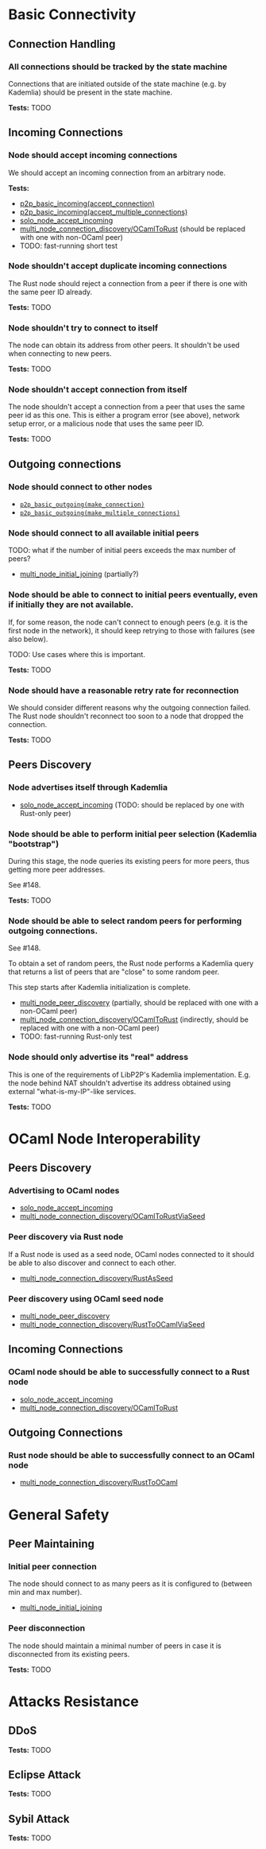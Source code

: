 # Basic Connectivity

## Connection Handling

### All connections should be tracked by the state machine

Connections that are initiated outside of the state machine (e.g. by Kademlia)
should be present in the state machine.

**Tests:** TODO

## Incoming Connections

### Node should accept incoming connections

We should accept an incoming connection from an arbitrary node.

**Tests:**
- [p2p_basic_incoming(accept_connection)](../node/testing/src/scenarios/p2p/basic_incoming_connections.rs#L16)
- [p2p_basic_incoming(accept_multiple_connections)](../node/testing/src/scenarios/p2p/basic_incoming_connections.rs#L62)
- [solo_node_accept_incoming](../node/testing/src/scenarios/solo_node/basic_connectivity_accept_incoming.rs)
- [multi_node_connection_discovery/OCamlToRust](../node/testing/src/scenarios/multi_node/connection_discovery.rs#L127) (should be replaced with one with non-OCaml peer)
- TODO: fast-running short test

### Node shouldn't accept duplicate incoming connections

The Rust node should reject a connection from a peer if there is one with the same
peer ID already.

**Tests:** TODO

### Node shouldn't try to connect to itself

The node can obtain its address from other peers. It shouldn't be used when connecting to new peers.

**Tests:** TODO

### Node shouldn't accept connection from itself

The node shouldn't accept a connection from a peer that uses the same peer id as
this one. This is either a program error (see above), network setup error, or a
malicious node that uses the same peer ID.

**Tests:** TODO

## Outgoing connections

### Node should connect to other nodes

- [`p2p_basic_outgoing(make_connection)`](../node/testing/src/scenarios/p2p/basic_outgoing_connections.rs#L19)
- [`p2p_basic_outgoing(make_multiple_connections)`](../node/testing/src/scenarios/p2p/basic_outgoing_connections.rs#L74)

### Node should connect to all available initial peers

TODO: what if the number of initial peers exceeds the max number of peers?

- [multi_node_initial_joining](../node/testing/src/scenarios/multi_node/basic_connectivity_initial_joining.rs) (partially?)

### Node should be able to connect to initial peers eventually, even if initially they are not available.

If, for some reason, the node can't connect to enough peers (e.g. it is the first
node in the network), it should keep retrying to those with failures (see also
below).

TODO: Use cases where this is important.

**Tests:** TODO

### Node should have a reasonable retry rate for reconnection

We should consider different reasons why the outgoing connection failed. The Rust
node shouldn't reconnect too soon to a node that dropped the connection.

**Tests:** TODO

## Peers Discovery

### Node advertises itself through Kademlia

- [solo_node_accept_incoming](../node/testing/src/scenarios/solo_node/basic_connectivity_accept_incoming.rs) (TODO: should be replaced by one with Rust-only peer)

### Node should be able to perform initial peer selection (Kademlia "bootstrap")

During this stage, the node queries its existing peers for more peers, thus getting more peer addresses.

See #148.

**Tests:** TODO

### Node should be able to select random peers for performing outgoing connections.

See #148.

To obtain a set of random peers, the Rust node performs a Kademlia query
that returns a list of peers that are "close" to some random peer.

This step starts after Kademlia initialization is complete.

- [multi_node_peer_discovery](../node/testing/src/scenarios/multi_node/basic_connectivity_peer_discovery.rs) (partially, should be replaced with one with a non-OCaml peer)
- [multi_node_connection_discovery/OCamlToRust](../node/testing/src/scenarios/multi_node/connection_discovery.rs#L127) (indirectly, should be replaced with one with a non-OCaml peer)
- TODO: fast-running Rust-only test

### Node should only advertise its "real" address

This is one of the requirements of LibP2P's Kademlia implementation. E.g. the
node behind NAT shouldn't advertise its address obtained using external
"what-is-my-IP"-like services.

**Tests:** TODO

# OCaml Node Interoperability

## Peers Discovery

### Advertising to OCaml nodes

- [solo_node_accept_incoming](../node/testing/src/scenarios/solo_node/basic_connectivity_accept_incoming.rs)
- [multi_node_connection_discovery/OCamlToRustViaSeed](../node/testing/src/scenarios/multi_node/connection_discovery.rs#L267)

### Peer discovery via Rust node

If a Rust node is used as a seed node, OCaml nodes connected to it should be
able to also discover and connect to each other.

- [multi_node_connection_discovery/RustAsSeed](../node/testing/src/scenarios/multi_node/connection_discovery.rs#L25)

### Peer discovery using OCaml seed node

- [multi_node_peer_discovery](../node/testing/src/scenarios/multi_node/basic_connectivity_peer_discovery.rs)
- [multi_node_connection_discovery/RustToOCamlViaSeed](../node/testing/src/scenarios/multi_node/connection_discovery.rs#L362)

## Incoming Connections

### OCaml node should be able to successfully connect to a Rust node

- [solo_node_accept_incoming](../node/testing/src/scenarios/solo_node/basic_connectivity_accept_incoming.rs)
- [multi_node_connection_discovery/OCamlToRust](../node/testing/src/scenarios/multi_node/connection_discovery.rs#L127)

## Outgoing Connections

### Rust node should be able to successfully connect to an OCaml node

- [multi_node_connection_discovery/RustToOCaml](../node/testing/src/scenarios/multi_node/connection_discovery.rs#201)

# General Safety

## Peer Maintaining

### Initial peer connection

The node should connect to as many peers as it is configured to (between min and max number).

- [multi_node_initial_joining](../node/testing/src/scenarios/multi_node/basic_connectivity_initial_joining.rs)

### Peer disconnection

The node should maintain a minimal number of peers in case it is disconnected
from its existing peers.

**Tests:** TODO

# Attacks Resistance


## DDoS 

**Tests:** TODO

## Eclipse Attack

**Tests:** TODO

## Sybil Attack

**Tests:** TODO
